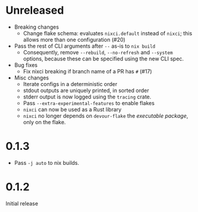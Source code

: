 
# Unreleased

- Breaking changes
    - Change flake schema: evaluates `nixci.default` instead of `nixci`; this allows more than one configuration (#20)
- Pass the rest of CLI arguments after `--` as-is to `nix build`
    - Consequently, remove `--rebuild`, `--no-refresh` and `--system` options, because these can be specified using the new CLI spec.
- Bug fixes
    - Fix nixci breaking if branch name of a PR has `#` (#17)
- Misc changes
    - Iterate configs in a deterministic order
    - stdout outputs are uniquely printed, in sorted order
    - stderr output is now logged using the `tracing` crate.
    - Pass `--extra-experimental-features` to enable flakes
    - `nixci` can now be used as a Rust library
    - `nixci` no longer depends on `devour-flake` the *executable package*, only on the flake.

# 0.1.3

- Pass `-j auto` to nix builds.

# 0.1.2

Initial release
